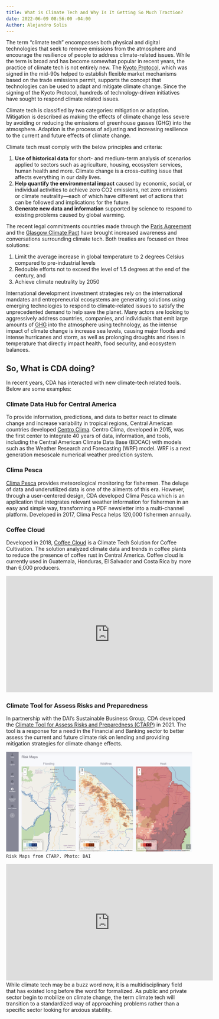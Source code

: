 ```yaml
---
title: What is Climate Tech and Why Is It Getting So Much Traction?
date: 2022-06-09 08:56:00 -04:00
Author: Alejandro Solis
---
```


The term “climate tech” encompasses both physical and digital technologies that seek to remove emissions from the atmosphere and encourage the resilience of people to address climate-related issues. While the term is broad and has become somewhat popular in recent years, the practice of climate tech is not entirely new. The [Kyoto Protocol](https://unfccc.int/process-and-meetings/the-kyoto-protocol/what-is-the-kyoto-protocol/kyoto-protocol-targets-for-the-first-commitment-period), which was signed in the mid-90s helped to establish flexible market mechanisms based on the trade emissions permit, supports the concept that technologies can be used to adapt and mitigate climate change. Since the signing of the Kyoto Protocol, hundreds of technology-driven initiatives have sought to respond climate related issues. 

Climate tech is classified by two categories: mitigation or adaption. Mitigation is described as making the effects of climate change less severe by avoiding or reducing the emissions of greenhouse gasses (GHG) into the atmosphere. Adaption is the process of adjusting and increasing resilience to the current and future effects of climate change. 

<!--more-->

Climate tech must comply with the below principles and criteria:
1. **Use of historical data** for short- and medium-term analysis of scenarios applied to sectors such as agriculture, housing, ecosystem services, human health and more. Climate change is a cross-cutting issue that affects everything in our daily lives. 
2. **Help quantify the environmental impact** caused by economic, social, or individual activities to achieve zero CO2 emissions, net zero emissions or climate neutrality—each of which have different set of actions that can be followed and implications for the future. 
3. **Generate new data and information** supported by science to respond to existing problems caused by global warming. 

The recent legal commitments countries made through the [Paris Agreement](https://www.un.org/en/climatechange/paris-agreement) and the [Glasgow Climate Pact](https://unfccc.int/documents/310475) have brought increased awareness and conversations surrounding climate tech. Both treaties are focused on three solutions: 
1. Limit the average increase in global temperature to 2 degrees Celsius compared to pre-industrial levels
2. Redouble efforts not to exceed the level of 1.5 degrees at the end of the century, and 
3. Achieve climate neutrality by 2050

International development investment strategies rely on the international mandates and entrepreneurial ecosystems are generating solutions using emerging technologies to respond to climate-related issues to satisfy the unprecedented demand to help save the planet. Many actors are looking to aggressively address countries, companies, and individuals that emit large amounts of [GHG](https://www.epa.gov/ghgemissions/overview-greenhouse-gases) into the atmosphere using technology, as the intense impact of climate change is increase sea levels, causing major floods and intense hurricanes and storm, as well as prolonging droughts and rises in temperature that directly impact health, food security, and ecosystem balances. 

## So, What is CDA doing? 
In recent years, CDA has interacted with new climate-tech related tools. Below are some examples: 

### Climate Data Hub for Central America
To provide information, predictions, and data to better react to climate change and increase variability in tropical regions, Central American countries developed [Centro Clima](https://centroclima.org/). Centro Clima, developed in 2015, was the first center to integrate 40 years of data, information, and tools, including the Central American Climate Data Base (BDCAC) with models such as the Weather Research and Forecasting (WRF) model. WRF is a next generation mesoscale numerical weather prediction system. 


### Clima Pesca
[Clima Pesca](https://climapesca.org/) provides meteorological monitoring for fishermen. The deluge of data and underutilized data is one of the ailments of this era. However, through a user-centered design, CDA developed Clima Pesca which is an application that integrates relevant weather information for fishermen in an easy and simple way, transforming a PDF newsletter into a multi-channel platform. Developed in 2017, Clima Pesca helps 120,000 fishermen annually. 

### Coffee Cloud
Developed in 2018, [Coffee Cloud](https://www.anacafe.org/coffee-cloud/) is a Climate Tech Solution for Coffee Cultivation. The solution analyzed climate data and trends in coffee plants to reduce the presence of coffee rust in Central America. Coffee cloud is currently used in Guatemala, Honduras, El Salvador and Costa Rica by more than 6,000 producers.

<iframe class="video" width="560" height="315" src="https://www.youtube.com/embed/xjitnxmVEMA" title="YouTube video player" frameborder="0" allow="accelerometer; autoplay; clipboard-write; encrypted-media; gyroscope; picture-in-picture" allowfullscreen></iframe>

### Climate Tool for Assess Risks and Preparedness 
In partnership with the DAI’s Sustainable Business Group, CDA developed the [Climate Tool for Assess Risks and Preparedness (CTARP)](https://dai-global-digital.com/how-digital-climate-risk-assessment-tools-can-help-unclog-climate-finance-flows-in-emerging-economies.html) in 2021. The tool is a response for a need in the Financial and Banking sector to better assess the current and future climate risk on lending and providing mitigation strategies for climate change effects. 

![CTARP.png](/uploads/CTARP.png)`Risk Maps from CTARP. Photo: DAI`

<iframe class="video" width="560" height="315" src="https://www.youtube.com/embed/J0mGJu3jZh4" title="YouTube video player" frameborder="0" allow="accelerometer; autoplay; clipboard-write; encrypted-media; gyroscope; picture-in-picture" allowfullscreen></iframe>
While climate tech may be a buzz word now, it is a multidisciplinary field that has existed long before the word for formalized. As public and private sector begin to mobilize on climate change, the term climate tech will transition to a standardized way of approaching problems rather than a specific sector looking for anxious stability. 